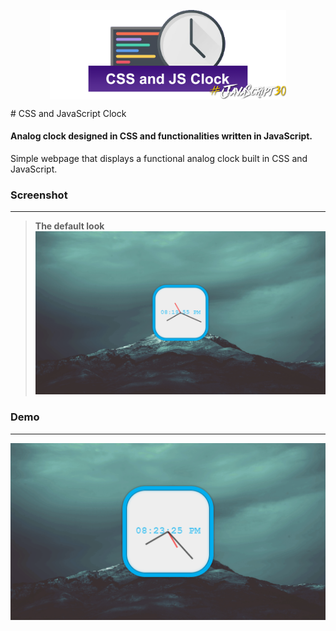 <p align="center"><img src='assets/banner.png' align="center" width="75%" /></p>
# CSS and JavaScript Clock

#### Analog clock designed in CSS and functionalities written in JavaScript.

Simple webpage that displays a functional analog clock built in CSS and JavaScript.

### Screenshot
---
> **The default look**
![Static Page](assets/sample.png)

### Demo
---
![Clock in action!](assets/demo.gif)